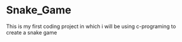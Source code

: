 # Snake_Game
This is my first coding project in which i will be using c-programing to create a snake game
